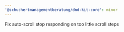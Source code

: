 ```yaml
---
'@schuchertmanagementberatung/dnd-kit-core': minor
---
```


Fix auto-scroll stop responding on too little scroll steps
